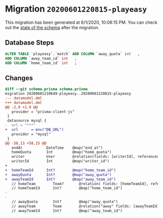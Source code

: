 # Migration `20200601220815-playeasy`

This migration has been generated at 6/1/2020, 10:08:15 PM.
You can check out the [state of the schema](./schema.prisma) after the migration.

## Database Steps

```sql
ALTER TABLE `playeasy`.`match` ADD COLUMN `away_quota` int   ,
ADD COLUMN `away_team_id` int   ,
ADD COLUMN `home_team_id` int   ;
```

## Changes

```diff
diff --git schema.prisma schema.prisma
migration 20200601210649-playeasy..20200601220815-playeasy
--- datamodel.dml
+++ datamodel.dml
@@ -2,9 +2,9 @@
   provider = "prisma-client-js"
 }
 datasource mysql {
-  url = "***"
+  url      = env("DB_URL")
   provider = "mysql"
 }
@@ -58,13 +58,15 @@
   endAt           DateTime    @map("end_at")
   homeQuota       Int         @map("home_quota")
   writer          User        @relation(fields: [writerId], references: [id])
   writerId        Int         @map("writer_id")
+
+  homeTeamId      Int?        @map("home_team_id")
+  awayQuota       Int?        @map("away_quota") 
+  awayTeamId      Int?        @map("away_team_id")
   // homeTeam        Team?       @relation( fields: [homeTeamId], references: [id]) 
   // homeTeamId      Int?        @map("home_team_id")
-  
-
   // awayQuota       Int?        @map("away_quota") 
   // awayTeam        Team        @relation("away" fields: [awayTeamId], references: [id])
   // awayTeamId      Int?        @map("away_team_id")
```


